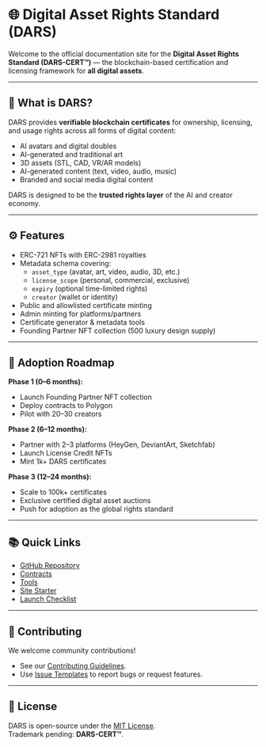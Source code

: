 # 🌐 Digital Asset Rights Standard (DARS)

Welcome to the official documentation site for the **Digital Asset Rights Standard (DARS-CERT™)** — the blockchain-based certification and licensing framework for **all digital assets**.

---

## 🔑 What is DARS?

DARS provides **verifiable blockchain certificates** for ownership, licensing, and usage rights across all forms of digital content:

- AI avatars and digital doubles  
- AI-generated and traditional art  
- 3D assets (STL, CAD, VR/AR models)  
- AI-generated content (text, video, audio, music)  
- Branded and social media digital content  

DARS is designed to be the **trusted rights layer** of the AI and creator economy.

---

## ⚙️ Features

- ERC-721 NFTs with ERC-2981 royalties  
- Metadata schema covering:
  - `asset_type` (avatar, art, video, audio, 3D, etc.)
  - `license_scope` (personal, commercial, exclusive)  
  - `expiry` (optional time-limited rights)  
  - `creator` (wallet or identity)  
- Public and allowlisted certificate minting  
- Admin minting for platforms/partners  
- Certificate generator & metadata tools  
- Founding Partner NFT collection (500 luxury design supply)  

---

## 🚀 Adoption Roadmap

**Phase 1 (0–6 months):**
- Launch Founding Partner NFT collection  
- Deploy contracts to Polygon  
- Pilot with 20–30 creators  

**Phase 2 (6–12 months):**
- Partner with 2–3 platforms (HeyGen, DeviantArt, Sketchfab)  
- Launch License Credit NFTs  
- Mint 1k+ DARS certificates  

**Phase 3 (12–24 months):**
- Scale to 100k+ certificates  
- Exclusive certified digital asset auctions  
- Push for adoption as the global rights standard  

---

## 📚 Quick Links

- [GitHub Repository](https://github.com/JayMeeks75/digital-asset-rights-standard)  
- [Contracts](../contracts/)  
- [Tools](../tools/)  
- [Site Starter](../site/)  
- [Launch Checklist](LAUNCH_CHECKLIST.md)  

---

## 🤝 Contributing

We welcome community contributions!  
- See our [Contributing Guidelines](../CONTRIBUTING.md).  
- Use [Issue Templates](https://github.com/JayMeeks75/digital-asset-rights-standard/issues) to report bugs or request features.  

---

## 📜 License

DARS is open-source under the [MIT License](../LICENSE).  
Trademark pending: **DARS-CERT™**.
